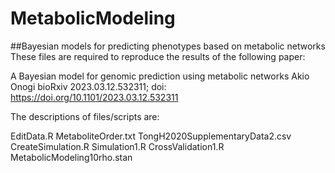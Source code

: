# MetabolicModeling
##Bayesian models for predicting phenotypes based on metabolic networks
These files are required to reproduce the results of the following paper:

  A Bayesian model for genomic prediction using metabolic networks
  Akio Onogi
  bioRxiv 2023.03.12.532311; doi: https://doi.org/10.1101/2023.03.12.532311

The descriptions of files/scripts are:

EditData.R
MetaboliteOrder.txt
TongH2020SupplementaryData2.csv
CreateSimulation.R
Simulation1.R
CrossValidation1.R
MetabolicModeling10rho.stan
